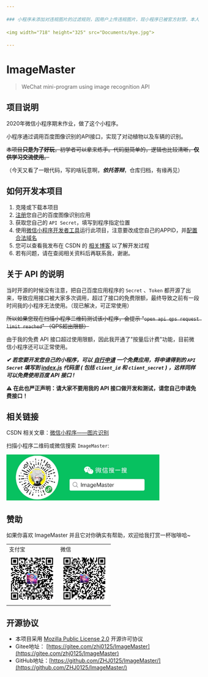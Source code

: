 ```yaml
---

### 小程序未添加对违规图片的过滤规则，因用户上传违规图片，现小程序已被官方封禁，本人不再维护此仓库！

<img width="718" height="325" src="Documents/bye.jpg">

---
```


# ImageMaster

> WeChat mini-program using image recognition API

## 项目说明

2020年微信小程序期末作业，做了这个小程序。

小程序通过调用百度图像识别的API接口，实现了对动植物以及车辆的识别。

~~本项目**只是为了好玩**，初学者可以拿来练手。代码挺简单的，逻辑也比较清晰，**仅供学习交流使用**。~~

（今天又看了一眼代码，写的啥玩意啊，***依托答辩***，仓库归档，有缘再见）

## 如何开发本项目

1. 克隆或下载本项目
2. [注册](https://cloud.baidu.com/doc/IMAGERECOGNITION/index.html)您自己的百度图像识别应用
3. 获取您自己的 `API Secret`，填写到程序指定位置
4. 使用[微信小程序开发者工具](https://developers.weixin.qq.com/miniprogram/dev/devtools/stable.html)运行此项目，注意要改成您自己的APPID，并[配置合法域名](https://developers.weixin.qq.com/miniprogram/dev/framework/ability/network.html)
5. 您可以查看我发布在 CSDN 的 [相关博客](https://blog.csdn.net/ZHJ123CSDN/article/details/103818721) 以了解开发过程
6. 若有问题，请在查阅相关资料后再联系我，谢谢。

## 关于 API 的说明

当时开源的时候没有注意，把自己百度应用程序的 `Secret` 、`Token` 都开源了出来，导致应用接口被大家多次调用，超过了接口的免费限额，最终导致之前有一段时间我的小程序无法使用。（现已解决，可正常使用）

~~所以如果您现在扫描小程序二维码测试该小程序，会提示 "`open api qps request limit reached`" （QPS超出限额）~~

由于我的免费 API 接口超过使用限额，因此我开通了"按量后计费"功能，目前微信小程序还可以正常使用。

***✔ 若您要开发您自己的小程序，可以 [自行申请](https://console.bce.baidu.com/ai/#/ai/imagerecognition/overview/index) 一个免费应用，将申请得到的 `API Secret` 填写到 [index.js](WeChat/pages/index/index.js) 代码里 ( 包括 `client_id` 和 `client_secret` ) ，这样同样可以免费使用百度 API 接口 !***

**⚠ 在此也严正声明：请大家不要用我的 API 接口做开发和测试，请您自己申请免费接口！**

## 相关链接

CSDN 相关文章：[微信小程序——图片识别](https://blog.csdn.net/ZHJ123CSDN/article/details/103818721)

扫描小程序二维码或微信搜索 `ImageMaster`:

<img width="400" height="120" src="Documents/WeChat_Search.jpg">

## 赞助

如果你喜欢 ImageMaster 并且它对你确实有帮助，欢迎给我打赏一杯咖啡哈~

<table frame=void rules=none><tr>
<td>支付宝</td><td>微信</td></tr><tr>
<td><img width="120" height="120" src="Documents/alipay.jpg"></td>
<td><img width="125" height="125" src="Documents/wechatpay.jpg"></td></tr>
</table>

## 开源协议

* 本项目采用 [Mozilla Public License 2.0](https://github.com/ZHJ0125/ImageMaster/blob/master/LICENSE) 开源许可协议
* Gitee地址： [https://gitee.com/zhj0125/ImageMaster](https://gitee.com/zhj0125/ImageMaster)
* GitHub地址：[https://github.com/ZHJ0125/ImageMaster/](https://github.com/ZHJ0125/ImageMaster/)
